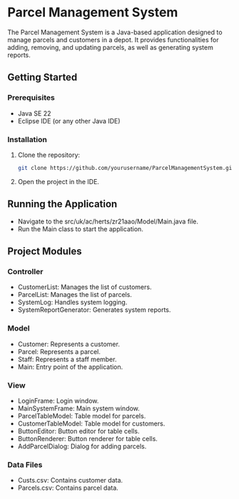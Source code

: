 # Parcel Management System

The Parcel Management System is a Java-based application designed to manage parcels and customers in a depot. It provides functionalities for adding, removing, and updating parcels, as well as generating system reports.

## Getting Started

### Prerequisites

- Java SE 22
- Eclipse IDE (or any other Java IDE)

### Installation

1. Clone the repository:
   ```sh
   git clone https://github.com/yourusername/ParcelManagementSystem.git
2. Open the project in the IDE.

## Running the Application
- Navigate to the src/uk/ac/herts/zr21aao/Model/Main.java file.
- Run the Main class to start the application.

## Project Modules
### Controller
- CustomerList: Manages the list of customers.
- ParcelList: Manages the list of parcels.
- SystemLog: Handles system logging.
- SystemReportGenerator: Generates system reports.
### Model
- Customer: Represents a customer.
- Parcel: Represents a parcel.
- Staff: Represents a staff member.
- Main: Entry point of the application.
### View
- LoginFrame: Login window.
- MainSystemFrame: Main system window.
- ParcelTableModel: Table model for parcels.
- CustomerTableModel: Table model for customers.
- ButtonEditor: Button editor for table cells.
- ButtonRenderer: Button renderer for table cells.
- AddParcelDialog: Dialog for adding parcels.

### Data Files
- Custs.csv: Contains customer data.
- Parcels.csv: Contains parcel data.

